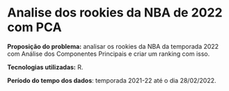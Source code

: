 # Analise dos rookies da NBA de 2022 com PCA


**Proposição do problema:** analisar os rookies da NBA da temporada 2022 com Análise dos Componentes Principais e criar um ranking com isso.

**Tecnologias utilizadas:** R.

**Período do tempo dos dados**: temporada 2021-22 até o dia 28/02/2022.
